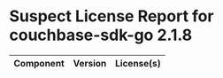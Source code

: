 
Suspect License Report for couchbase-sdk-go 2.1.8
=================================================

|Component|Version|License(s)|
| :--- | :--- | :--- |
